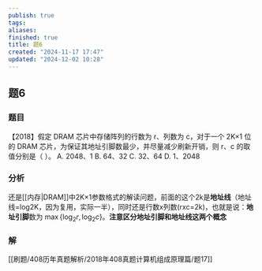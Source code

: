 ```yaml
---
publish: true
tags: 
aliases: 
finished: true
title: 题6
created: "2024-11-17 17:47"
updated: "2024-12-02 10:28"
---
```

## 题6
### 题目
【2018】假定 DRAM 芯片中存储阵列的行数为 r、列数为 c，对于一个 2K×1 位的 DRAM 芯片，为保证其地址引脚数最少，并尽量减少刷新开销，则 r、c 的取值分别是（ ）。
A. 2048、1
B. 64、32
C. 32、64
D. 1、2048
### 分析
还是[[内存|DRAM]]中2K×1参数格式的解读问题，前面的这个2k是**地址线**（地址线=log2K，因为复用，实际一半），同时还是行数x列数(rxc=2k)，也就是说：**地址引脚**数为 $\max\{\log_2r, \log_2c\}$。**注意区分地址引脚和地址线这两个概念**
### 解
[[刷题/408历年真题解析/2018年408真题计算机组成原理篇/题17]]